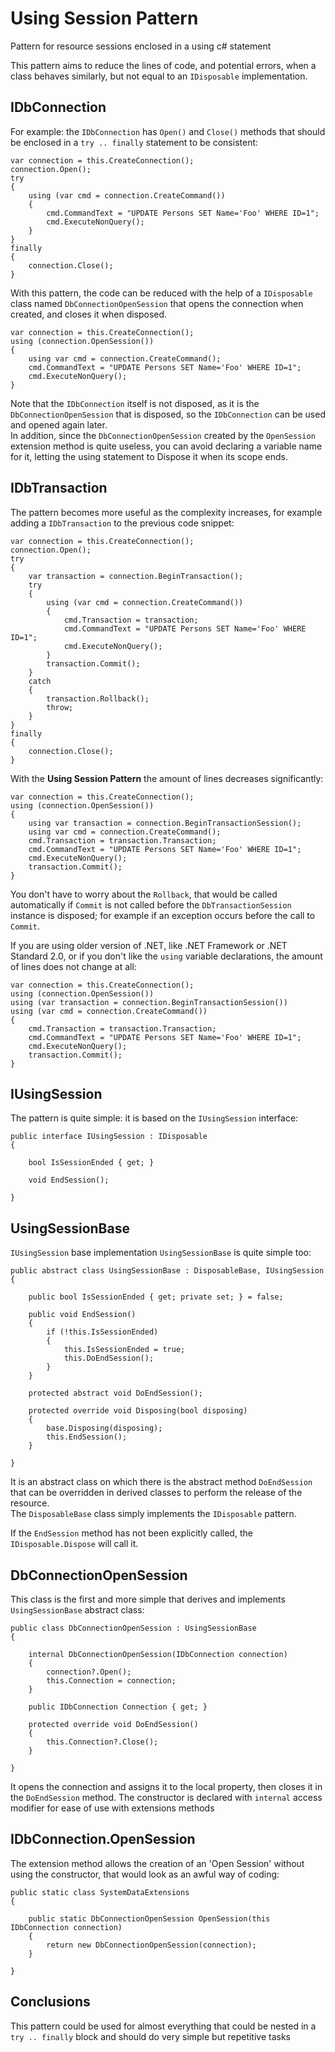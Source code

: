 # Using Session Pattern
Pattern for resource sessions enclosed in a using c# statement

This pattern aims to reduce the lines of code, and potential errors, when a class behaves similarly, but not equal to an `IDisposable` implementation.

## IDbConnection
For example: the `IDbConnection` has `Open()` and `Close()` methods that should be enclosed in a `try .. finally` statement to be consistent:

````
var connection = this.CreateConnection();
connection.Open();
try
{
	using (var cmd = connection.CreateCommand())
	{
		cmd.CommandText = "UPDATE Persons SET Name='Foo' WHERE ID=1";
		cmd.ExecuteNonQuery();
	}
}
finally
{
	connection.Close();
}
````

With this pattern, the code can be reduced with the help of a `IDisposable` class named `DbConnectionOpenSession` that opens the connection when created, and closes it when disposed.

````
var connection = this.CreateConnection();
using (connection.OpenSession())
{
	using var cmd = connection.CreateCommand();
	cmd.CommandText = "UPDATE Persons SET Name='Foo' WHERE ID=1";
	cmd.ExecuteNonQuery();
}
````

Note that the `IDbConnection` itself is not disposed, as it is the `DbConnectionOpenSession` that is disposed, so the `IDbConnection` can be used and opened again later.  
In addition, since the `DbConnectionOpenSession` created by the `OpenSession` extension method is quite useless, you can avoid declaring a variable name for it, letting the using statement to Dispose it when its scope ends.

## IDbTransaction
The pattern becomes more useful as the complexity increases, for example adding a `IDbTransaction` to the previous code snippet:

````
var connection = this.CreateConnection();
connection.Open();
try
{
	var transaction = connection.BeginTransaction();
	try
	{
		using (var cmd = connection.CreateCommand())
		{
			cmd.Transaction = transaction;
			cmd.CommandText = "UPDATE Persons SET Name='Foo' WHERE ID=1";
			cmd.ExecuteNonQuery();
		}
		transaction.Commit();
	}
	catch
	{
		transaction.Rollback();
		throw;
	}
}
finally
{
	connection.Close();
}
````

With the **Using Session Pattern** the amount of lines decreases significantly:

````
var connection = this.CreateConnection();
using (connection.OpenSession())
{
	using var transaction = connection.BeginTransactionSession();
	using var cmd = connection.CreateCommand();
	cmd.Transaction = transaction.Transaction;
	cmd.CommandText = "UPDATE Persons SET Name='Foo' WHERE ID=1";
	cmd.ExecuteNonQuery();
	transaction.Commit();
}
````
You don't have to worry about the `Rollback`, that would be called automatically if `Commit` is not called before the `DbTransactionSession` instance is disposed; for example if an exception occurs before the call to `Commit`.


If you are using older version of .NET, like .NET Framework or .NET Standard 2.0, or if you don't like the `using` variable declarations, the amount of lines does not change at all:

````
var connection = this.CreateConnection();
using (connection.OpenSession())
using (var transaction = connection.BeginTransactionSession())
using (var cmd = connection.CreateCommand())
{
	cmd.Transaction = transaction.Transaction;
	cmd.CommandText = "UPDATE Persons SET Name='Foo' WHERE ID=1";
	cmd.ExecuteNonQuery();
	transaction.Commit();
}
````

## IUsingSession
The pattern is quite simple: it is based on the `IUsingSession` interface:
````
public interface IUsingSession : IDisposable
{

	bool IsSessionEnded { get; }

	void EndSession();

}
````
## UsingSessionBase
`IUsingSession` base implementation `UsingSessionBase` is quite simple too:
````
public abstract class UsingSessionBase : DisposableBase, IUsingSession
{

	public bool IsSessionEnded { get; private set; } = false;

	public void EndSession()
	{
		if (!this.IsSessionEnded)
		{
			this.IsSessionEnded = true;
			this.DoEndSession();
		}
	}

	protected abstract void DoEndSession();

	protected override void Disposing(bool disposing)
	{
		base.Disposing(disposing);
		this.EndSession();
	}

}
````
It is an abstract class on which there is the abstract method `DoEndSession` that can be overridden in derived classes to perform the release of the resource.  
The `DisposableBase` class simply implements the `IDisposable` pattern.

If the `EndSession` method has not been explicitly called, the `IDisposable.Dispose` will call it.

## DbConnectionOpenSession
This class is the first and more simple that derives and implements `UsingSessionBase` abstract class:
````
public class DbConnectionOpenSession : UsingSessionBase
{

	internal DbConnectionOpenSession(IDbConnection connection)
	{
		connection?.Open();
		this.Connection = connection;
	}

	public IDbConnection Connection { get; }

	protected override void DoEndSession()
	{
		this.Connection?.Close();
	}

}
````
It opens the connection and assigns it to the local property, then closes it in the `DoEndSession` method.
The constructor is declared with `internal` access modifier for ease of use with extensions methods

## IDbConnection.OpenSession
The extension method allows the creation of an 'Open Session' without using the constructor, that would look as an awful way of coding:
````
public static class SystemDataExtensions
{

	public static DbConnectionOpenSession OpenSession(this IDbConnection connection)
	{
		return new DbConnectionOpenSession(connection);
	}

}
````

## Conclusions
This pattern could be used for almost everything that could be nested in a `try .. finally` block and should do very simple but repetitive tasks
